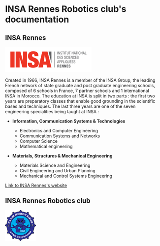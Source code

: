 # INSA Rennes Robotics club's documentation

## INSA Rennes

![](img/INSA-Rennes-logo.png)

Created in 1966, INSA Rennes is a member of the INSA Group, the leading French network of state graduate and post graduate engineering schools, composed of 6 schools in France, 7 partner schools and 1 international INSA in Morocco. The education at INSA is split in two parts : the first two years are preparatory classes that enable good grounding in the scientific bases and techniques. The last three years are one of the seven engineering specialities being taught at INSA :

* __Information, Communication Systems & Technologies__

   * Electronics and Computer Engineering
   * Communication Systems and Networks
   * Computer Science
   * Mathematical engineering


* __Materials, Structures & Mechanical Engineering__

   * Materials Science and Engineering
   * Civil Engineering and Urban Planning
   * Mechanical and Control Systems Engineering

[Link to INSA Rennes's website](http://www.insa-rennes.fr/en.html)

## INSA Rennes Robotics club

<img src="img/INSA-Rennes-Robotics-logo.png" height="100">

